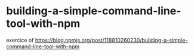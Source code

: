 # building-a-simple-command-line-tool-with-npm

exercice of https://blog.npmjs.org/post/118810260230/building-a-simple-command-line-tool-with-npm